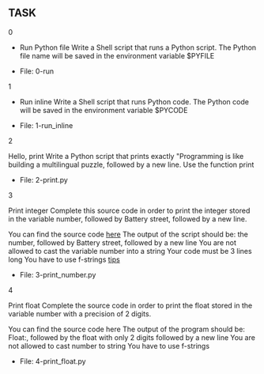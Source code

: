 ## TASK

0

- Run Python file
Write a Shell script that runs a Python script.
The Python file name will be saved in the environment variable $PYFILE
* File: 0-run

1

- Run inline
Write a Shell script that runs Python code.
The Python code will be saved in the environment variable $PYCODE
* File: 1-run_inline

2

Hello, print
Write a Python script that prints exactly "Programming is like building a multilingual puzzle, followed by a new line.
Use the function print
* File: 2-print.py

3

Print integer
Complete this source code in order to print the integer stored in the variable number, followed by Battery street, followed by a new line.

You can find the source code [here](https://github.com/alx-tools/0x00.py/blob/master/3-print_number.py)
The output of the script should be:
the number, followed by Battery street,
followed by a new line
You are not allowed to cast the variable number into a string
Your code must be 3 lines long
You have to use f-strings [tips](https://intranet.alxswe.com/rltoken/Ju0J8BxkuPX5yKZctyKfsQ)
* File: 3-print_number.py

4

Print float
Complete the source code in order to print the float stored in the variable number with a precision of 2 digits.

You can find the source code here
The output of the program should be:
Float:, followed by the float with only 2 digits
followed by a new line
You are not allowed to cast number to string
You have to use f-strings
* File: 4-print_float.py
